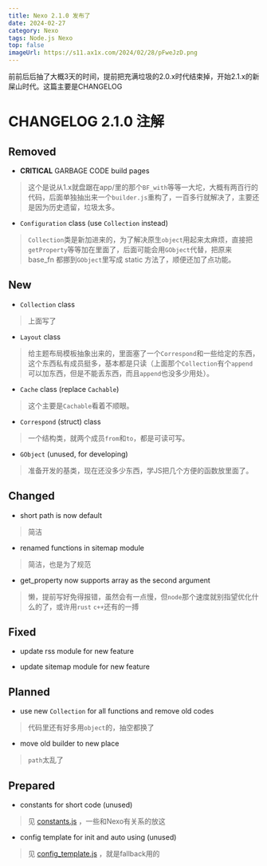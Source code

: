 ```yaml
---
title: Nexo 2.1.0 发布了
date: 2024-02-27
category: Nexo
tags: Node.js Nexo
top: false
imageUrl: https://s11.ax1x.com/2024/02/28/pFweJzD.png
---
```


前前后后抽了大概3天的时间，提前把充满垃圾的2.0.x时代结束掉，开始2.1.x的新屎山时代。这篇主要是CHANGELOG

<!--more-->

# CHANGELOG 2.1.0 注解

## Removed

* **CRITICAL** GARBAGE CODE build pages
> 这个是说从1.x就盘踞在app/里的那个`BF_with`等等一大坨，大概有两百行的代码，后面单独抽出来一个`builder.js`重构了，一百多行就解决了，主要还是因为历史遗留，垃圾太多。

* `Configuration` class (use `Collection` instead)
> `Collection`类是新加进来的，为了解决原生`object`用起来太麻烦，直接把`getProperty`等等加在里面了，后面可能会用`GObject`代替，把原来 base_fn 都挪到`GObject`里写成 static 方法了，顺便还加了点功能。

## New

* `Collection` class
> 上面写了

* `Layout` class
> 给主题布局模板抽象出来的，里面塞了一个`Correspond`和一些给定的东西，这个东西私有成员挺多，基本都是只读（上面那个`Collection`有个`append`可以加东西，但是不能丢东西，而且`append`也没多少用处）。

* `Cache` class (replace `Cachable`)
> 这个主要是`Cachable`看着不顺眼。

* `Correspond` (struct) class
> 一个结构类，就两个成员`from`和`to`，都是可读可写。

* `GObject` (unused, for developing)
> 准备开发的基类，现在还没多少东西，学JS把几个方便的函数放里面了。

## Changed

* short path is now default
> 简洁

* renamed functions in sitemap module
> 简洁，也是为了规范

* get_property now supports array as the second argument
> 懒，提前写好免得报错，虽然会有一点慢，但`node`那个速度就别指望优化什么的了，或许用`rust` `c++`还有的一搏

## Fixed

* update rss module for new feature

* update sitemap module for new feature

## Planned

* use new `Collection` for all functions and remove old codes
> 代码里还有好多用`object`的，抽空都换了

* move old builder to new place
> `path`太乱了

## Prepared

* constants for short code (unused)
> 见 [constants.js](https://github.com/0xarch/nexo/src/core/constants.js) ，一些和Nexo有关系的放这

* config template for init and auto using (unused)
> 见 [config_template.js](https://github.com/0xarch/nexo/src/core/config_template.js) ，就是fallback用的